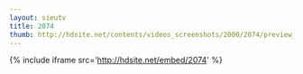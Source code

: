```yaml
---
layout: sieutv
title: 2074
thumb: http://hdsite.net/contents/videos_screenshots/2000/2074/preview_360p.mp4.jpg
---
```

{% include iframe src='http://hdsite.net/embed/2074' %}
 
